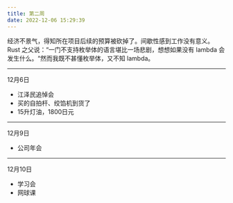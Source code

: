 ```yaml
---
title: 第二周
date: 2022-12-06 15:29:39
---
```

经济不景气，得知所在项目后续的预算被砍掉了。间歇性感到工作没有意义。Rust 之父说：“一门不支持枚举体的语言堪比一场悲剧，想想如果没有 lambda 会发生什么。“然而我既不甚懂枚举体，又不知 lambda。

---
12月6日
- 江泽民追悼会
- 买的自拍杆、绞馅机到货了
- 15升灯油，1800日元

---
12月9日
- 公司年会

---
12月10日
- 学习会
- 网球课